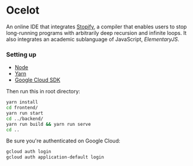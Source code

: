 # Ocelot
An online IDE that integrates [Stopify](https://github.com/plasma-umass/Stopify), a compiler that enables users to stop long-running programs with arbitrarily deep recursion and infinite loops. It also integrates an academic sublanguage of JavaScript, _ElementaryJS_.

### Setting up

- [Node](https://nodejs.org/en/)
- [Yarn](https://www.yarnpkg.com)
- [Google Cloud SDK](https://cloud.google.com/sdk/)

Then run this in root directory:
```bash
yarn install 
cd frontend/
yarn run start
cd ../backend/
yarn run build && yarn run serve
cd ..
```

Be sure you're authenticated on Google Cloud:
```bash
gcloud auth login
gcloud auth application-default login
```